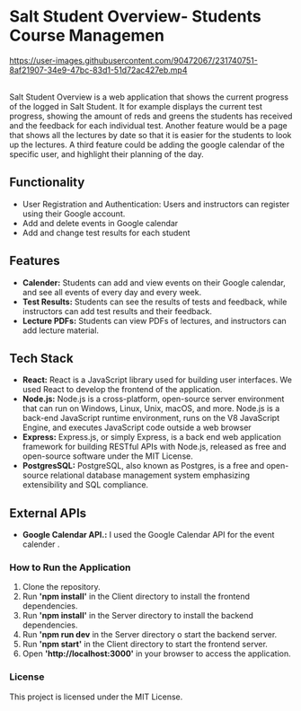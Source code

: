 # Salt Student Overview- Students Course Managemen
https://user-images.githubusercontent.com/90472067/231740751-8af21907-34e9-47bc-83d1-51d72ac427eb.mp4


<br>
Salt Student Overview is a web application that shows the current progress of the logged in Salt Student. It for example displays the current test progress, showing the amount of reds and greens the students has received and the feedback for each individual test. Another feature would be a page that shows all the lectures by date so that it is easier for the students to look up the lectures. A third feature could be adding the google calendar of the specific user, and highlight their planning of the day.

## Functionality
- User Registration and Authentication: Users and instructors can register using their Google account.
- Add and delete events in Google calendar
- Add and change test results for each student
## Features
- **Calender:** Students can add and view events on their Google calendar, and see all events of every day and every week.
- **Test Results:** Students can see the results of tests and feedback, while instructors can add test results and their feedback.
- **Lecture PDFs:** Students can view PDFs of lectures, and instructors can add lecture material.

## Tech Stack
- **React:** React is a JavaScript library used for building user interfaces. We used React to develop the frontend of the application.
- **Node.js:** Node.js is a cross-platform, open-source server environment that can run on Windows, Linux, Unix, macOS, and more. Node.js is a back-end JavaScript runtime environment, runs on the V8 JavaScript Engine, and executes JavaScript code outside a web browser
- **Express:** Express.js, or simply Express, is a back end web application framework for building RESTful APIs with Node.js, released as free and open-source software under the MIT License. 
- **PostgresSQL:** PostgreSQL, also known as Postgres, is a free and open-source relational database management system emphasizing extensibility and SQL compliance.

## External APIs
- **Google Calendar API.:** I used the Google Calendar API for the event calender .

### How to Run the Application
1. Clone the repository.
2. Run **'npm install'** in the Client directory to install the frontend dependencies.
3. Run **'npm install'** in the Server directory to install the backend dependencies.
4. Run **'npm run dev** in the Server directory o start the backend server.
5. Run **'npm start'** in the Client directory to start the frontend server.
6. Open **'http://localhost:3000'** in your browser to access the application.

### License
This project is licensed under the MIT License.




